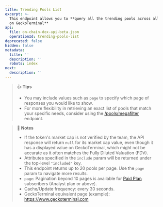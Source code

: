 ```yaml
---
title: Trending Pools List
excerpt: >-
  This endpoint allows you to **query all the trending pools across all networks
  on GeckoTerminal**
api:
  file: on-chain-dex-api-beta.json
  operationId: trending-pools-list
deprecated: false
hidden: false
metadata:
  title: ''
  description: ''
  robots: index
next:
  description: ''
---
```

> 👍 **Tips**
> 
> - You may include values such as `page` to specify which page of responses you would like to show.
> - For more flexibility in retrieving an exact list of pools that match your specific needs, consider using the [/pools/megafilter](/reference/pools-megafilter) endpoint.

> 📘 **Notes**
> 
> - If the token's market cap is not verified by the team, the API response will return `null` for its market cap value, even though it has a displayed value on GeckoTerminal, which might not be accurate as it often matches the Fully Diluted Valuation (FDV).
> - Attributes specified in the `include` param will be returned under the top-level `"included"` key.
> - This endpoint returns up to 20 pools per page. Use the `page` param to navigate more results.
> - `page`: Pagination beyond 10 pages is available for [Paid Plan](https://www.coingecko.com/en/api/pricing) subscribers (Analyst plan or above).
> - Cache/Update frequency: every 30 seconds.
> - GeckoTerminal equivalent page (example): <https://www.geckoterminal.com>